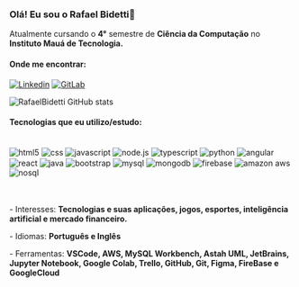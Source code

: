 ### Olá! Eu sou o Rafael Bidetti👋


<p>Atualmente cursando o <b>4°</b> semestre de <b>Ciência da Computação</b> no <img src="https://i.imgur.com/V3cBT7o.png" width=13> <b>Instituto Mauá de Tecnologia.</b> </p>

#### Onde me encontrar: 
[![Linkedin](https://img.shields.io/badge/LinkedIn-0077B5?style=for-the-badge&logo=linkedin&logoColor=white)](https://www.linkedin.com/in/rafael-bidetti-760398207/)
[![GitLab](https://img.shields.io/badge/GitLab-330F63?style=for-the-badge&logo=gitlab&logoColor=orange)](https://gitlab.com/Bidetti/)

![RafaelBidetti GitHub stats](https://github-readme-stats.vercel.app/api?username=Bidetti&show_icons=true&theme=dark)


#### Tecnologias que eu utilizo/estudo:

<div style="display: inline_block"><br/>
    <img align="center" alt="html5" src="https://img.shields.io/badge/HTML5-E34F26?style=for-the-badge&logo=html5&logoColor=white">
    <img align="center" alt="css" src="https://img.shields.io/badge/CSS3-1572B6?style=for-the-badge&logo=css3&logoColor=white">
    <img align="center" alt="javascript" src="https://img.shields.io/badge/JavaScript-F7DF1E?style=for-the-badge&logo=javascript&logoColor=black">
    <img align="center" alt="node.js" src="https://img.shields.io/badge/Node.js-43853D?style=for-the-badge&logo=node.js&logoColor=white">
    <img align="center" alt="typescript" src="https://img.shields.io/badge/TypeScript-007ACC?style=for-the-badge&logo=typescript&logoColor=white">
    <img align="center" alt="python" src="https://img.shields.io/badge/Python-14354C?style=for-the-badge&logo=python&logoColor=white">
    <img align="center" alt="angular" src="https://img.shields.io/badge/Angular-DD0031?style=for-the-badge&logo=angular&logoColor=white">
    <img align="center" alt="react" src="https://img.shields.io/badge/React-20232A?style=for-the-badge&logo=react&logoColor=61DAFB">
    <img align="center" alt="java" src="https://img.shields.io/badge/Java-ED8B00?style=for-the-badge&logo=openjdk&logoColor=white">
    <img align="center" alt="bootstrap"src="https://img.shields.io/badge/Bootstrap-563D7C?style=for-the-badge&logo=bootstrap&logoColor=white">
    <img align="center" alt="mysql"src="https://img.shields.io/badge/MySQL-00000F?style=for-the-badge&logo=mysql&logoColor=white">
    <img align="center" alt="mongodb"src="https://img.shields.io/badge/MongoDB-4EA94B?style=for-the-badge&logo=mongodb&logoColor=white">
    <img align="center" alt="firebase"src="https://img.shields.io/badge/Firebase-F29D0C?style=for-the-badge&logo=firebase&logoColor=white">
    <img align="center" alt="amazon aws"src="https://img.shields.io/badge/Amazon_AWS-232F3E?style=for-the-badge&logo=amazon-aws&logoColor=white">
    <img align="center" alt="nosql"src="https://img.shields.io/badge/Google_Cloud-4285F4?style=for-the-badge&logo=google-cloud&logoColor=white">
    
</div>
<br><br/>
<p align="left">
   - Interesses: <strong>Tecnologias e suas aplicações, jogos, esportes, inteligência artificial e mercado financeiro.</strong>
</p>

<p align="left">
   -  Idiomas: <strong> Português e Inglês </strong>
</p>

<p align="left">
   - Ferramentas: <strong>VSCode, AWS, MySQL Workbench, Astah UML, JetBrains, Jupyter Notebook, Google Colab, Trello, GitHub, Git, Figma, FireBase e GoogleCloud</strong>
</p> 
 
